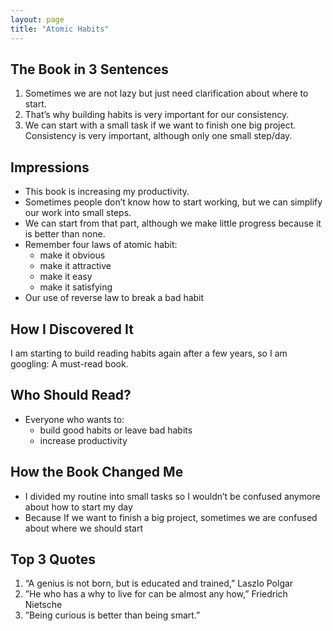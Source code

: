 ```yaml
---
layout: page
title: "Atomic Habits"
---
```

The Book in 3 Sentences
---
1. Sometimes we are not lazy but just need clarification about where to start.
2. That’s why building habits is very important for our consistency.
3. We can start with a small task if we want to finish one big project. Consistency is very important, although only one small step/day.

Impressions
---
- This book is increasing my productivity.
- Sometimes people don’t know how to start working, but we can simplify our work into small steps.
- We can start from that part, although we make little progress because it is better than none.
- Remember four laws of atomic habit:
    - make it obvious
    - make it attractive
    - make it easy
    - make it satisfying
- Our use of reverse law to break a bad habit

How I Discovered It
---
I am starting to build reading habits again after a few years, so I am googling: A must-read book.

## Who Should Read?
- Everyone who wants to:
    - build good habits or leave bad habits
    - increase productivity

## How the Book Changed Me
- I divided my routine into small tasks so I wouldn’t be confused anymore about how to start my day
- Because If we want to finish a big project, sometimes we are confused about where we should start

## Top 3 Quotes
1. “A genius is not born, but is educated and trained,” Laszlo Polgar
2. ”He who has a why to live for can be almost any how,” Friedrich Nietsche
3. ”Being curious is better than being smart.”

